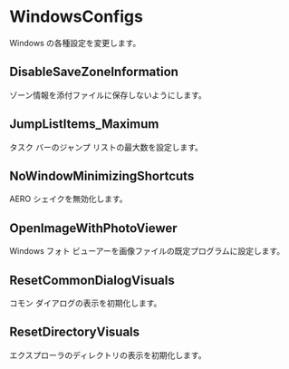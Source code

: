 # WindowsConfigs
Windows の各種設定を変更します。

## DisableSaveZoneInformation
ゾーン情報を添付ファイルに保存しないようにします。

## JumpListItems_Maximum
タスク バーのジャンプ リストの最大数を設定します。

## NoWindowMinimizingShortcuts
AERO シェイクを無効化します。

## OpenImageWithPhotoViewer
Windows フォト ビューアーを画像ファイルの既定プログラムに設定します。

## ResetCommonDialogVisuals
コモン ダイアログの表示を初期化します。

## ResetDirectoryVisuals
エクスプローラのディレクトリの表示を初期化します。
